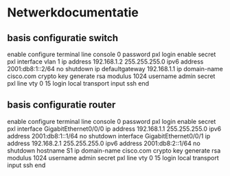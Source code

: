 # Netwerkdocumentatie

## basis configuratie switch
enable
configure terminal
line console 0
password pxl
login
enable secret pxl
interface vlan 1
ip address 192.168.1.2 255.255.255.0
ipv6 address 2001:db8:1::2/64
no shutdown
ip defaultgateway 192.168.1.1
ip domain-name cisco.com
crypto key generate rsa
modulus 1024
username admin
secret pxl
line vty 0 15
login local
transport input ssh
end

## basis configuratie router
enable
configure terminal
line console 0
password pxl
login
enable secret pxl
interface GigabitEthernet0/0/0
ip address 192.168.1.1 255.255.255.0
ipv6 address 2001:db8:1::1/64
no shutdown
interface GigabitEthernet0/0/1
ip address 192.168.2.1 255.255.255.0
ipv6 address 2001:db8:2::1/64
no shutdown
hostname S1
ip domain-name cisco.com
crypto key generate rsa
modulus 1024
username admin secret pxl
line vty 0 15
login local
transport input ssh
end

